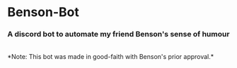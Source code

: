 # Benson-Bot
### A discord bot to automate my friend Benson's sense of humour
<br>
*Note: This bot was made in good-faith with Benson's prior approval.*
